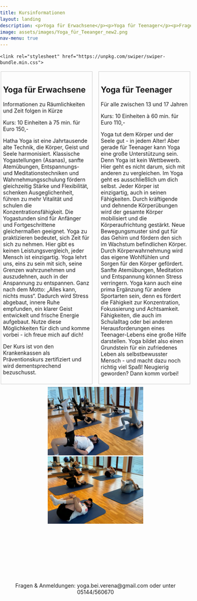 ```yaml
---
title: Kursinformationen
layout: landing
description: <p>Yoga für Erwachsene</p><p>Yoga für Teenager</p><p>Fragen & Anmeldungen:yoga.bei.verena@gmail.com oder unter 05144/560670</p>
image: assets/images/Yoga_für_Teeanger_new2.png
nav-menu: true
---
```


<!-- Main -->
<div id="main">

<!-- Add Swiper CSS -->
    <link rel="stylesheet" href="https://unpkg.com/swiper/swiper-bundle.min.css">


<style>
	body {
        margin: 0;
        padding: 0;
        box-sizing: border-box;
    }

	.container {
        display: flex;
        flex-wrap: wrap; /* Allow items to wrap to the next line on small screens */
        justify-content: space-between; /* Space the divs evenly */
        max-width: 1500px; /* Set a maximum width for the container */
        margin: 5px auto; /* Center the container on the page with some margin */
    }

        /* Style for each div */
    .box {
        box-sizing: border-box;
        width: 48%; /* Set the width of each div, leaving some space for margin */
        padding: 5px;
        margin: 2px; /* Add a small margin between divs */
        border: 1px solid #ccc; /* Add a border for better visibility */
    }

	.swiper-container {
        width: 50%; /* Set maximum width to 75% */
        margin: auto; /* Center the container */
		height: 500px;
		overflow: hidden;
        margin-bottom: 5px;
    }

    .swiper-slide img {
        width: 100%;
        height: auto; /* Make the height responsive while maintaining aspect ratio */
        max-height: 500px; /* Set a maximum height to prevent images from becoming too large */
        object-fit: cover;
    }

	.swiper-pagination {
            position: absolute;
            bottom: 10px;
            left: 50%;
            transform: translateX(-50%);
    }
/* Media query for smaller screens */
    @media (max-width: 600px) {
        .swiper-container {
            width: 70%; /* Adjust width for smaller screens */
            margin: auto;
        }
    }

/* Optional: Remove margin for small screens */
    @media (max-width: 400px) {
        body {
            margin-bottom: 0;
        }
    }

 </style>

 <body>
    <div class="container">
        <!-- First div -->
        <div class="box">
            <h2>Yoga für Erwachsene</h2>
			<p>Informationen zu Räumlichkeiten und Zeit folgen in Kürze</p><p>Kurs: 10 Einheiten à 75 min. für Euro 150,-</p>
            <p>Hatha Yoga ist eine Jahrtausende alte Technik, die Körper, Geist und Seele harmonisiert.
			Klassische Yogastellungen (Asanas), sanfte Atemübungen, Entspannungs- und Meditationstechniken  und Wahrnehmungsschulung fördern gleichzeitig Stärke und Flexibilität, schenken Ausgeglichenheit, führen zu mehr Vitalität und schulen die Konzentrationsfähigkeit.
			Die Yogastunden sind für Anfänger und Fortgeschrittene gleichermaßen geeignet. Yoga zu praktizieren bedeutet, sich Zeit für sich zu nehmen. Hier gibt es keinen Leistungsvergleich, jeder Mensch ist einzigartig. Yoga lehrt uns, eins zu sein mit sich, seine Grenzen wahrzunehmen und auszudehnen, auch in der Anspannung zu entspannen. Ganz nach dem Motto: „Alles kann, nichts muss“. Dadurch wird Stress abgebaut, innere Ruhe empfunden, ein klarer Geist entwickelt und frische Energie aufgebaut.
			Nutze diese Möglichkeiten für dich und komme vorbei - ich freue mich auf dich!</p>
			<p>Der Kurs ist von den Krankenkassen als Präventionskurs zertifiziert und wird dementsprechend bezuschusst.</p>
        </div>
        <!-- Second div -->
        <div class="box">
            <h2>Yoga für Teenager</h2>
			<p>Für alle zwischen 13 und 17 Jahren</p><p>Kurs: 10 Einheiten à 60 min. für Euro 110,-</p>
            <p>Yoga tut dem Körper und der Seele gut - in jedem Alter!
			Aber gerade für Teenager kann Yoga eine große Unterstützung sein.
			Denn Yoga ist kein Wettbewerb. Hier geht es nicht darum, sich mit anderen zu vergleichen. Im Yoga geht es ausschließlich um dich selbst.
			Jeder Körper ist einzigartig, auch in seinen Fähigkeiten.
			Durch kräftigende und dehnende Körperübungen wird der gesamte Körper mobilisiert und die Körperaufrichtung gestärkt. Neue Bewegungsmuster sind gut für das Gehirn und fördern den sich im Wachstum befindlichen Körper. Durch Körperwahrnehmung wird das eigene Wohlfühlen und Sorgen für den Körper gefördert.
			Sanfte Atemübungen, Meditation und Entspannung können Stress verringern.
			Yoga kann auch eine prima Ergänzung für andere Sportarten sein, denn es fördert die Fähigkeit zur Konzentration, Fokussierung und Achtsamkeit. Fähigkeiten, die auch im Schulalltag oder bei anderen Herausforderungen eines Teenager-Lebens eine große Hilfe darstellen.
			Yoga bildet also einen Grundstein für ein zufriedenes Leben als selbstbewusster Mensch - und macht dazu noch richtig viel Spaß!
			Neugierig geworden? Dann komm vorbei! </p>
        </div>
    </div>

<!-- Swiper -->
<div class="swiper-container">
    <div class="swiper-wrapper">
        <!-- Add your images here -->
        <div class="swiper-slide"><img src="assets/images/ybv5-ezgif.com-jpg-to-webp-converter.webp" alt="ybv2"></div>
        <div class="swiper-slide"><img src="assets/images/ybv3-ezgif.com-jpg-to-webp-converter.webp" alt="ybv3"></div>
    	<!-- Add more slides as needed -->
    </div>
</div>

<!-- Add Swiper JS -->
<script src="https://unpkg.com/swiper/swiper-bundle.min.js"></script>
<!-- Initialize Swiper -->
<script>
    var swiper = new Swiper('.swiper-container', {
        slidesPerView: 1,
        spaceBetween: 10,
        autoplay: {
            delay: 3000, // Set the delay between slides in milliseconds (3 seconds in this example)
            disableOnInteraction: false, // Continue autoplay even when the user interacts with the swiper
        },
        pagination: {
            el: '',
        },
    });
</script>

<center>
	<p>Fragen & Anmeldungen: yoga.bei.verena@gmail.com oder unter 05144/560670</p>
</center>
</body>



